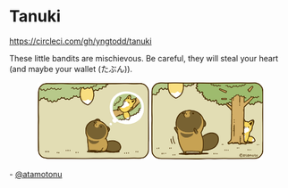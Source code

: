# Tanuki

https://circleci.com/gh/yngtodd/tanuki

These little bandits are mischievous. Be careful, they will steal your heart (and maybe your wallet (たぶん)).

<p align="center">
    <img width="200" src="https://github.com/yngtodd/tanuki/blob/master/img/tanuki1.png">
    <img width="200" src="https://github.com/yngtodd/tanuki/blob/master/img/tanuki2.png">
        <figcaption>- <a href="https://twitter.com/atamotonu?lang=en">@atamotonu </a> </figcaption>
</p>
 
    
